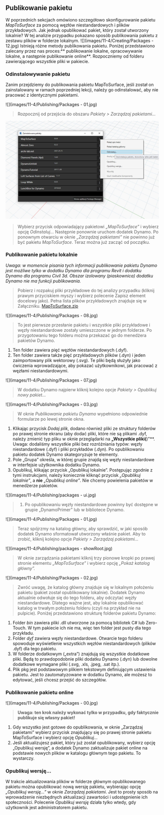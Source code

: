 ## Publikowanie pakietu

W poprzednich sekcjach omówiono szczegółowo skonfigurowanie pakietu *MapToSurface* za pomocą węzłów niestandardowych i plików przykładowych.  Jak jednak opublikować pakiet, który został utworzony lokalnie?  W tej analizie przypadku pokazano sposób publikowania pakietu z zestawu plików w folderze lokalnym.
![](images/11-4/Creating/Packages - 12.jpg)
Istnieją różne metody publikowania pakietu. Poniżej przedstawiono zalecany przez nas proces:** publikowanie lokalne, opracowywanie lokalne, a następnie publikowanie online**.  Rozpoczniemy od folderu zawierającego wszystkie pliki w pakiecie.

### Odinstalowywanie pakietu
Zanim przejdziemy do publikowania pakietu MapToSurface, jeśli został on zainstalowany w ramach poprzedniej lekcji, należy go odinstalować, aby nie pracować z identycznymi pakietami.

![](images/11-4/Publishing/Packages - 01.jpg)
> Rozpocznij od przejścia do obszaru *Pakiety > Zarządzaj pakietami...*

![](images/11-4/Publishing/uninstall.jpg)
> Wybierz przycisk odpowiadający pakietowi *„MapToSurface”* i wybierz opcję *Odinstaluj...* Następnie ponownie uruchom dodatek Dynamo. Po ponownym otwarciu w oknie *„Zarządzaj pakietami”* nie powinno już być pakietu *MapToSurface*. Teraz można już zacząć od początku.

### Publikowanie pakietu lokalnie

*Uwaga: w momencie pisania tych informacji publikowanie pakietu Dynamo jest możliwe tylko w dodatku Dynamo dla programu Revit i dodatku Dynamo dla programu Civil 3d.  Obszar izolowany (piaskownica) dodatku Dynamo nie ma funkcji publikowania.*

> Pobierz i rozpakuj pliki przykładowe do tej analizy przypadku (kliknij prawym przyciskiem myszy i wybierz polecenie Zapisz element docelowy jako). Pełna lista plików przykładowych znajduje się w Załączniku. [MapToSurface.zip](datasets/11-4/MapToSurface.zip)

![](images/11-4/Publishing/Packages - 08.jpg)
> To jest pierwsze przesłanie pakietu i wszystkie pliki przykładowe i węzły niestandardowe zostały umieszczone w jednym folderze.  Po przygotowaniu tego folderu można przekazać go do menedżera pakietów Dynamo.
1. Ten folder zawiera pięć węzłów niestandardowych (.dyf).
2. Ten folder zawiera także pięć przykładowych plików (.dyn) i jeden zaimportowany plik wektorowy (.svg). Te pliki będą służyły jako ćwiczenia wprowadzające, aby pokazać użytkownikowi, jak pracować z węzłami niestandardowymi.

![](images/11-4/Publishing/Packages - 07.jpg)
> W dodatku Dynamo najpierw kliknij kolejno opcje *Pakiety > Opublikuj nowy pakiet...*

![](images/11-4/Publishing/Packages - 03.jpg)
> W oknie *Publikowanie pakietu Dynamo* wypełniono odpowiednie formularze po lewej stronie okna.
1. Klikając przycisk *Dodaj plik*, dodano również pliki ze struktury folderów po prawej stronie ekranu (aby dodać pliki, które nie są plikami .dyf, należy zmienić typ pliku w oknie przeglądarki na **„Wszystkie pliki(**)"**. Uwaga: dodaliśmy wszystkie pliki bez rozróżniania typów: węzły niestandardowe (.dyf) i pliki przykładów (.dyn). Po opublikowaniu pakietu dodatek Dynamo skategoryzuje te elementy.
2. Pole „Grupa” określa, w której grupie znajdą się węzły niestandardowe w interfejsie użytkownika dodatku Dynamo.
3. Opublikuj, klikając przycisk „Opublikuj lokalnie”. Postępując zgodnie z tymi instrukcjami, należy koniecznie kliknąć przycisk *„Opublikuj lokalnie”*, a **nie** *„Opublikuj online”*. Nie chcemy powielenia pakietów w menedżerze pakietów.

![](images/11-4/Publishing/packages - ui.jpg)
> 1. Po opublikowaniu węzły niestandardowe powinny być dostępne w grupie „DynamoPrimer” lub w bibliotece Dynamo.

![](images/11-4/Publishing/Packages - 01.jpg)
> Teraz spójrzmy na katalog główny, aby sprawdzić, w jaki sposób dodatek Dynamo sformatował utworzony właśnie pakiet. Aby to zrobić, kliknij kolejno opcje *Pakiety > Zarządzaj pakietami...*

![](images/11-4/Publishing/packages - showRoot.jpg)
> W oknie zarządzania pakietami kliknij trzy pionowe kropki po prawej stronie elementu *„MapToSurface”* i wybierz opcję *„Pokaż katalog główny”.*

![](images/11-4/Publishing/Packages - 02.jpg)
> Zwróć uwagę, że katalog główny znajduje się w lokalnym położeniu pakietu (pakiet został opublikowany lokalnie).  Dodatek Dynamo aktualnie odwołuje się do tego folderu, aby odczytać węzły niestandardowe. Dlatego ważne jest, aby lokalnie opublikować katalog w trwałym położeniu folderu (czyli na przykład nie na pulpicie). Poniżej przedstawiono strukturę folderów pakietu Dynamo:
1. Folder *bin* zawiera pliki .dll utworzone za pomocą bibliotek C# lub Zero-Touch.  W tym pakiecie ich nie ma, więc ten folder jest pusty dla tego przykładu.
2. Folder *dyf* zawiera węzły niestandardowe.  Otwarcie tego folderu spowoduje wyświetlenie wszystkich węzłów niestandardowych (plików .dyf) dla tego pakietu.
3. W folderze dodatkowym („extra”) znajdują się wszystkie dodatkowe pliki.  Będą to prawdopodobnie pliki dodatku Dynamo (.dyn) lub dowolne dodatkowe wymagane pliki (.svg, .xls, .jpeg, .sat itp.).
4. Plik pkg jest podstawowym plikiem tekstowym definiującym ustawienia pakietu. Jest to zautomatyzowane w dodatku Dynamo, ale możesz to edytować, jeśli chcesz przejść do szczegółów.

### Publikowanie pakietu online

![](images/11-4/Publishing/Packages - 00.jpg)
> **Uwaga: ten krok należy wykonać tylko w przypadku, gdy faktycznie publikuje się własny pakiet!**
1. Gdy wszystko jest gotowe do opublikowania, w oknie „Zarządzaj pakietami” wybierz przycisk znajdujący się po prawej stronie pakietu MapToSurface i wybierz opcję *Opublikuj...*
2. Jeśli aktualizujesz pakiet, który już został opublikowany, wybierz opcję „Opublikuj wersję”, a dodatek Dynamo zaktualizuje pakiet online na podstawie nowych plików w katalogu głównym tego pakietu. To wystarczy.

### Opublikuj wersję...
W trakcie aktualizowania plików w folderze głównym opublikowanego pakietu można opublikować nową wersję pakietu, wybierając opcję *„Opublikuj wersję...”* w oknie *Zarządzaj pakietami*.  Jest to prosty sposób na wprowadzenie niezbędnych aktualizacji zawartości i udostępnienie ich społeczności.  Polecenie *Opublikuj wersję* działa tylko wtedy, gdy użytkownik jest administratorem pakietu.
